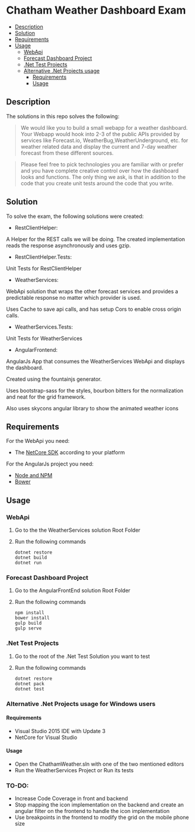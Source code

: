 # Chatham Weather Dashboard Exam

<!-- TOC depthFrom:2 depthTo:6 withLinks:1 updateOnSave:1 orderedList:0 -->

- [Description](#description)
- [Solution](#solution)
- [Requirements](#requirements)
- [Usage](#usage)
	- [WebApi](#webapi)
	- [Forecast Dashboard Project](#forecast-dashboard-project)
	- [.Net Test Projects](#net-test-projects)
	- [Alternative .Net Projects usage](#alternative-net-projects-usage)
		- [Requirements](#requirements)
		- [Usage](#usage)

<!-- /TOC -->

## Description

The solutions in this repo solves the following:

> We would like you to build a small webapp for a weather dashboard. Your Webapp would hook into 2-3 of the public APIs provided by services like Forecast.io, WeatherBug,WeatherUnderground, etc. for weather related data and display the current and 7-day weather forecast from these different sources.

> Please feel free to pick technologies you are familiar with or prefer and you have complete creative control over how the dashboard looks and functions.  The only thing we ask, is that in addition to the code that you create unit tests around the code that you write.

## Solution

To solve the exam, the following solutions were created:

*  RestClientHelper:

A Helper for the REST calls we will be doing.
The created implementation reads the response asynchronously and uses gzip.

*  RestClientHelper.Tests:

Unit Tests for RestClientHelper

*  WeatherServices:

WebApi solution that wraps the other forecast services and provides a predictable response no matter which provider is used.

Uses Cache to save api calls, and has setup Cors to enable cross origin calls.

*  WeatherServices.Tests:

Unit Tests for WeatherServices

*  AngularFrontend:

AngularJs App that consumes the WeatherServices WebApi and displays the dashboard.

Created using the fountainjs generator.

Uses bootstrap-sass for the styles, bourbon bitters for the normalization and neat for the grid framework.

Also uses skycons angular library to show the animated weather icons

## Requirements

For the WebApi you need:

*  The [NetCore SDK](https://www.microsoft.com/net/core) according to your platform

For the AngularJs project you need:

*  [Node and NPM](https://docs.npmjs.com/getting-started/installing-node)
*  [Bower](https://bower.io/#install-bower)

## Usage

### WebApi

1.  Go to the the WeatherServices solution Root Folder
2.  Run the following commands

        dotnet restore
        dotnet build
        dotnet run

### Forecast Dashboard Project

1.  Go to the AngularFrontEnd solution Root Folder
2.  Run the following commands

        npm install
        bower install
        gulp build
        gulp serve

### .Net Test Projects

1.  Go to the root of the .Net Test Solution you want to test
2.  Run the following commands

        dotnet restore
        dotnet pack
        dotnet test

### Alternative .Net Projects usage for Windows users

#### Requirements

*  Visual Studio 2015 IDE with Update 3
*  NetCore for Visual Studio

#### Usage

*  Open the ChathamWeather.sln with one of the two mentioned editors
*  Run the WeatherServices Project or Run its tests

### TO-DO:

*  Increase Code Coverage in front and backend
*  Stop mapping the icon implementation on the backend and create an angular filter on the frontend to handle the icon implementation
*  Use breakpoints in the frontend to modify the grid on the mobile phone size
